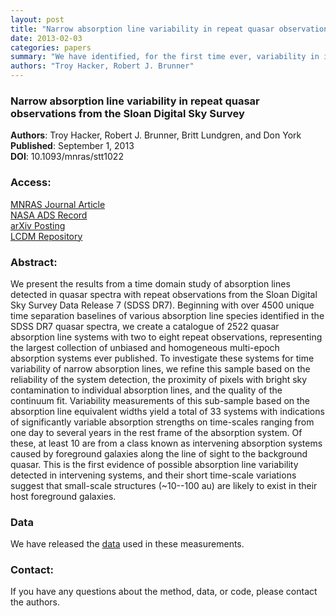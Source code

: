 ```yaml
---
layout: post
title: "Narrow absorption line variability in repeat quasar observations from the Sloan Digital Sky Survey"
date: 2013-02-03
categories: papers
summary: "We have identified, for the first time ever, variability in intervening narrow absorption quasar systems."
authors: "Troy Hacker, Robert J. Brunner"
---
```


### Narrow absorption line variability in repeat quasar observations from the Sloan Digital Sky Survey
 
**Authors**: Troy Hacker, Robert J. Brunner, Britt Lundgren, and Don York  
**Published**:   September 1, 2013  
**DOI**: 10.1093/mnras/stt1022

### Access:

[MNRAS Journal Article](http://mnras.oxfordjournals.org/content/434/1/163)  
[NASA ADS Record](http://adsabs.harvard.edu/abs/2013MNRAS.434..163H)  
[arXiv Posting](http://arxiv.org/abs/1307.7832)  
[LCDM Repository](/static/papers/sdssdr7-tpacf.pdf)

### Abstract:

We present the results from a time domain study of absorption lines
detected in quasar spectra with repeat observations from the Sloan
Digital Sky Survey Data Release 7 (SDSS DR7). Beginning with over 4500
unique time separation baselines of various absorption line species
identified in the SDSS DR7 quasar spectra, we create a catalogue of 2522
quasar absorption line systems with two to eight repeat observations,
representing the largest collection of unbiased and homogeneous
multi-epoch absorption systems ever published. To investigate these
systems for time variability of narrow absorption lines, we refine this
sample based on the reliability of the system detection, the proximity
of pixels with bright sky contamination to individual absorption lines,
and the quality of the continuum fit. Variability measurements of this
sub-sample based on the absorption line equivalent widths yield a total
of 33 systems with indications of significantly variable absorption
strengths on time-scales ranging from one day to several years in the
rest frame of the absorption system. Of these, at least 10 are from a
class known as intervening absorption systems caused by foreground
galaxies along the line of sight to the background quasar. This is the
first evidence of possible absorption line variability detected in
intervening systems, and their short time-scale variations suggest that
small-scale structures (~10--100 au) are likely to exist in their host
foreground galaxies.

### Data

We have released the [data](/research/var/nalvar.html) used in these
measurements.

### Contact:

If you have any questions about the method, data, or code, please contact
the authors.
